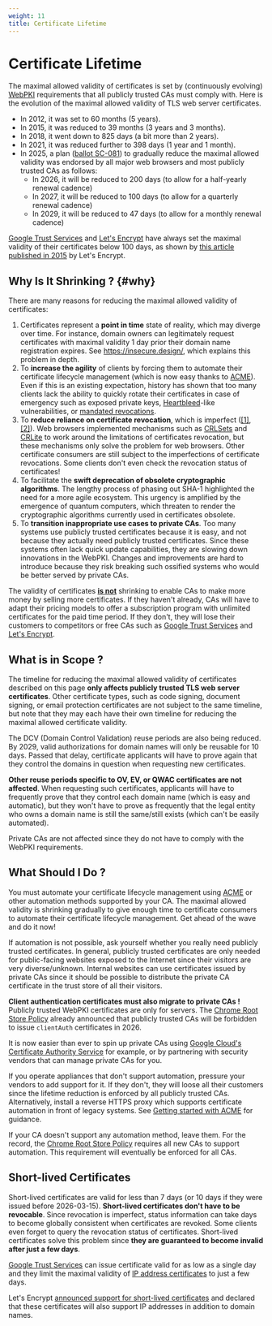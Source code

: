 ```yaml
---
weight: 11
title: Certificate Lifetime
---
```


# Certificate Lifetime

The maximal allowed validity of certificates is set by (continuously evolving)
[WebPKI](/webpki/) requirements that all publicly trusted CAs must comply with.
Here is the evolution of the maximal allowed validity of TLS web server
certificates.

- In 2012, it was set to 60 months (5 years).
- In 2015, it was reduced to 39 months (3 years and 3 months).
- In 2018, it went down to 825 days (a bit more than 2 years).
- In 2021, it was reduced further to 398 days (1 year and 1 month).
- In 2025, a plan
  ([ballot SC-081](https://github.com/cabforum/servercert/pull/553)) to
  gradually reduce the maximal allowed validity was endorsed by all major web
  browsers and most publicly trusted CAs as follows:
  - In 2026, it will be reduced to 200 days (to allow for a half-yearly renewal
    cadence)
  - In 2027, it will be reduced to 100 days (to allow for a quarterly renewal
    cadence)
  - In 2029, it will be reduced to 47 days (to allow for a monthly renewal
    cadence)

[Google Trust Services](https://pki.goog/) and
[Let's Encrypt](https://letsencrypt.org) have always set the maximal validity of
their certificates below 100 days, as shown by
[this article published in 2015](https://letsencrypt.org/2015/11/09/why-90-days/)
by Let's Encrypt.

## Why Is It Shrinking ? {#why}

There are many reasons for reducing the maximal allowed validity of
certificates:

1. Certificates represent a **point in time** state of reality, which may
   diverge over time. For instance, domain owners can legitimately request
   certificates with maximal validity 1 day prior their domain name registration
   expires. See https://insecure.design/, which explains this problem in depth.
2. To **increase the agility** of clients by forcing them to automate their
   certificate lifecycle management (which is now easy thanks to
   [ACME](/getting-started/)). Even if this is an existing expectation, history
   has shown that too many clients lack the ability to quickly rotate their
   certificates in case of emergency such as exposed private keys,
   [Heartbleed](https://www.heartbleed.com/)-like vulnerabilities, or
   [mandated revocations](https://blog.mozilla.org/security/2025/03/12/enhancing-ca-practices-key-updates-in-mozilla-root-store-policy-v3-0/).
3. To **reduce reliance on certificate revocation**, which is imperfect
   ([[1]](https://www.imperialviolet.org/2014/04/29/revocationagain.html),
   [[2]](https://scotthelme.co.uk/revocation-is-broken/)). Web browsers
   implemented mechanisms such as
   [CRLSets](https://www.chromium.org/Home/chromium-security/crlsets/) and
   [CRLite](https://blog.mozilla.org/security/2020/01/09/crlite-part-1-all-web-pki-revocations-compressed/)
   to work around the limitations of certificates revocation, but these
   mechanisms only solve the problem for web browsers. Other certificate
   consumers are still subject to the imperfections of certificate revocations.
   Some clients don't even check the revocation status of certificates!
4. To facilitate the **swift deprecation of obsolete cryptographic algorithms**.
   The lengthy process of phasing out SHA-1 highlighted the need for a more
   agile ecosystem. This urgency is amplified by the emergence of quantum
   computers, which threaten to render the cryptographic algorithms currently
   used in certificates obsolete.
5. To **transition inappropriate use cases to private CAs**. Too many systems
   use publicly trusted certificates because it is easy, and not because they
   actually need publicly trusted certificates. Since these systems often lack
   quick update capabilities, they are slowing down innovations in the WebPKI.
   Changes and improvements are hard to introduce because they risk breaking
   such ossified systems who would be better served by private CAs.

The validity of certificates **<ins>is not</ins>** shrinking to enable CAs to
make more money by selling more certificates. If they haven't already, CAs will
have to adapt their pricing models to offer a subscription program with
unlimited certificates for the paid time period. If they don't, they will lose
their customers to competitors or free CAs such as
[Google Trust Services](https://pki.goog) and
[Let's Encrypt](https://letsencrypt.org).

## What is in Scope ?

The timeline for reducing the maximal allowed validity of certificates described
on this page **only affects publicly trusted TLS web server certificates**.
Other certificate types, such as code signing, document signing, or email
protection certificates are not subject to the same timeline, but note that they
may each have their own timeline for reducing the maximal allowed certificate
validity.

The DCV (Domain Control Validation) reuse periods are also being reduced. By
2029, valid authorizations for domain names will only be reusable for 10 days.
Passed that delay, certificate applicants will have to prove again that they
control the domains in question when requesting new certificates.

**Other reuse periods specific to OV, EV, or QWAC certificates are not
affected**. When requesting such certificates, applicants will have to
frequently prove that they control each domain name (which is easy and
automatic), but they won't have to prove as frequently that the legal entity who
owns a domain name is still the same/still exists (which can't be easily
automated).

Private CAs are not affected since they do not have to comply with the WebPKI
requirements.

## What Should I Do ?

You must automate your certificate lifecycle management using [ACME](/acme/) or
other automation methods supported by your CA. The maximal allowed validity is
shrinking gradually to give enough time to certificate consumers to automate
their certificate lifecycle management. Get ahead of the wave and do it now!

If automation is not possible, ask yourself whether you really need publicly
trusted certificates. In general, publicly trusted certificates are only needed
for public-facing websites exposed to the Internet since their visitors are very
diverse/unknown. Internal websites can use certificates issued by private CAs
since it should be possible to distribute the private CA certificate in the
trust store of all their visitors.

**Client authentication certificates must also migrate to private CAs !**
Publicly trusted WebPKI certificates are only for servers. The
[Chrome Root Store Policy](https://googlechrome.github.io/chromerootprogram/#322-pki-hierarchies-included-in-the-chrome-root-store)
already announced that publicly trusted CAs will be forbidden to issue
`clientAuth` certificates in 2026.

It is now easier than ever to spin up private CAs using
[Google Cloud's Certificate Authority Service](https://cloud.google.com/security/products/certificate-authority-service)
for example, or by partnering with security vendors that can manage private CAs
for you.

If you operate appliances that don't support automation, pressure your vendors
to add support for it. If they don't, they will loose all their customers since
the lifetime reduction is enforced by all publicly trusted CAs. Alternatively,
install a reverse HTTPS proxy which supports certificate automation in front of
legacy systems. See [Getting started with ACME](/getting-started/) for guidance.

If your CA doesn't support any automation method, leave them. For the record,
the
[Chrome Root Store Policy](https://googlechrome.github.io/chromerootprogram/#331-automation-support)
requires all new CAs to support automation. This requirement will eventually be
enforced for all CAs.

## Short-lived Certificates

Short-lived certificates are valid for less than 7 days (or 10 days if they were
issued before 2026-03-15). **Short-lived certificates don't have to be
revocable**. Since revocation is imperfect, status information can take days to
become globally consistent when certificates are revoked. Some clients even
forget to query the revocation status of certificates. Short-lived certificates
solve this problem since **they are guaranteed to become invalid after just a
few days**.

[Google Trust Services](https://pki.goog/) can issue certificate valid for as
low as a single day and they limit the maximal validity of
[IP address certificates](https://pki.goog/faq/#faq-IPCerts) to just a few days.

Let's Encrypt
[announced support for short-lived certificates](https://letsencrypt.org/2025/01/16/6-day-and-ip-certs/)
and declared that these certificates will also support IP addresses in addition
to domain names.
